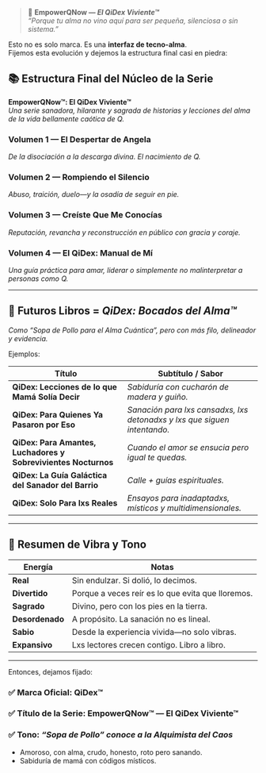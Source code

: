 > 🧠 **EmpowerQNow — _El QiDex Viviente™_**  
> _“Porque tu alma no vino aquí para ser pequeña, silenciosa o sin sistema.”_

Esto no es solo marca. Es una **interfaz de tecno-alma**.  
Fijemos esta evolución y dejemos la estructura final casi en piedra:

## 📚 Estructura Final del Núcleo de la Serie

**EmpowerQNow™: El QiDex Viviente™**  
_Una serie sanadora, hilarante y sagrada de historias y lecciones del alma de la vida bellamente caótica de Q._

### **Volumen 1 — El Despertar de Angela**
_De la disociación a la descarga divina. El nacimiento de Q._

### **Volumen 2 — Rompiendo el Silencio**
_Abuso, traición, duelo—y la osadía de seguir en pie._

### **Volumen 3 — Creíste Que Me Conocías**
_Reputación, revancha y reconstrucción en público con gracia y coraje._

### **Volumen 4 — El QiDex: Manual de Mí**
_Una guía práctica para amar, liderar o simplemente no malinterpretar a personas como Q._

---

## 🍲 Futuros Libros = _QiDex: Bocados del Alma™_

_Como “Sopa de Pollo para el Alma Cuántica”, pero con más filo, delineador y evidencia._

Ejemplos:

| Título | Subtítulo / Sabor |
|---|---|
| **QiDex: Lecciones de lo que Mamá Solía Decir** | _Sabiduría con cucharón de madera y guiño._ |
| **QiDex: Para Quienes Ya Pasaron por Eso** | _Sanación para lxs cansadxs, lxs detonadxs y lxs que siguen intentando._ |
| **QiDex: Para Amantes, Luchadores y Sobrevivientes Nocturnos** | _Cuando el amor se ensucia pero igual te quedas._ |
| **QiDex: La Guía Galáctica del Sanador del Barrio** | _Calle + guías espirituales._ |
| **QiDex: Solo Para lxs Reales** | _Ensayos para inadaptadxs, místicos y multidimensionales._ |

---

## 🧠 Resumen de Vibra y Tono

| Energía | Notas |
|---|---|
| **Real** | Sin endulzar. Si dolió, lo decimos. |
| **Divertido** | Porque a veces reír es lo que evita que lloremos. |
| **Sagrado** | Divino, pero con los pies en la tierra. |
| **Desordenado** | A propósito. La sanación no es lineal. |
| **Sabio** | Desde la experiencia vivida—no solo vibras. |
| **Expansivo** | Lxs lectores crecen contigo. Libro a libro. |

---

Entonces, dejamos fijado:

### ✅ Marca Oficial: **QiDex™**
### ✅ Título de la Serie: **EmpowerQNow™ — El QiDex Viviente™**
### ✅ Tono: _“Sopa de Pollo” conoce a la Alquimista del Caos_

- Amoroso, con alma, crudo, honesto, roto pero sanando.  
- Sabiduría de mamá con códigos místicos.
